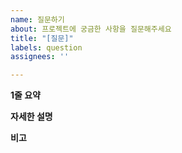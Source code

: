 ```yaml
---
name: 질문하기
about: 프로젝트에 궁금한 사항을 질문해주세요
title: "[질문]"
labels: question
assignees: ''

---
```


**1줄 요약**

**자세한 설명**

**비고**
